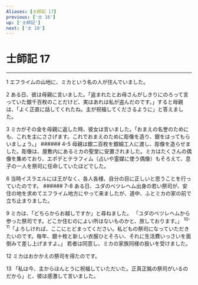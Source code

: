 ```yaml
---
Aliases: [士師記 17]
previous: ['士 16']
up: ['士師記']
next: ['士 18']
---
```

# 士師記 17

***




1 
エフライムの山地に、ミカという名の人が住んでいました。 



2 
ある日、彼は母親に言いました。「盗まれたとお母さんがしきりにのろって言っていた銀千百枚のことだけど、実はあれは私が盗んだのです。」すると母親は、「よく正直に話してくれたね。主が祝福してくださるように」と答えました。 



3 
ミカがその金を母親に返した時、彼女は言いました。「おまえの名誉のためにも、これを主にささげます。これでおまえのために彫像を造り、銀をはってもらいましょう。」 ###### 4-5 母親は銀二百枚を銀細工人に渡し、彫像を造らせました。彫像は、屋敷内にあるミカの聖堂に安置されました。ミカはたくさんの偶像を集めており、エポデとテラフィム（占いや霊媒に使う偶像）もそろえて、息子の一人を祭司に任命していたほどでした。 



6 
当時イスラエルには王がなく、各人各様、自分の目に正しいと思うことを行っていたのです。 ###### 7-8 ある日、ユダのベツレヘム出身の若い祭司が、安住の地を求めてエフライム地方にやって来ましたが、道中、ふとミカの家の前で立ち止まりました。 



9 
ミカは、「どちらからお越しですか」と尋ねました。 「ユダのベツレヘムから参った祭司です。どこか住むのによい所はないものかと、旅しております。」 <sup class="versenum">10-11</sup>「よろしければ、ここにとどまってください。私どもの祭司になっていただきたいのです。毎年、銀十枚と新しい衣服ひとそろい、それに生活費いっさいを面倒みて差し上げますよ。」 若者は同意し、ミカの家族同様の扱いを受けました。 



12 
ミカはおかかえの祭司を得たのです。 



13 
「私は今、主からほんとうに祝福していただいた。正真正銘の祭司がいるのだから」と、彼は感激して言いました。
